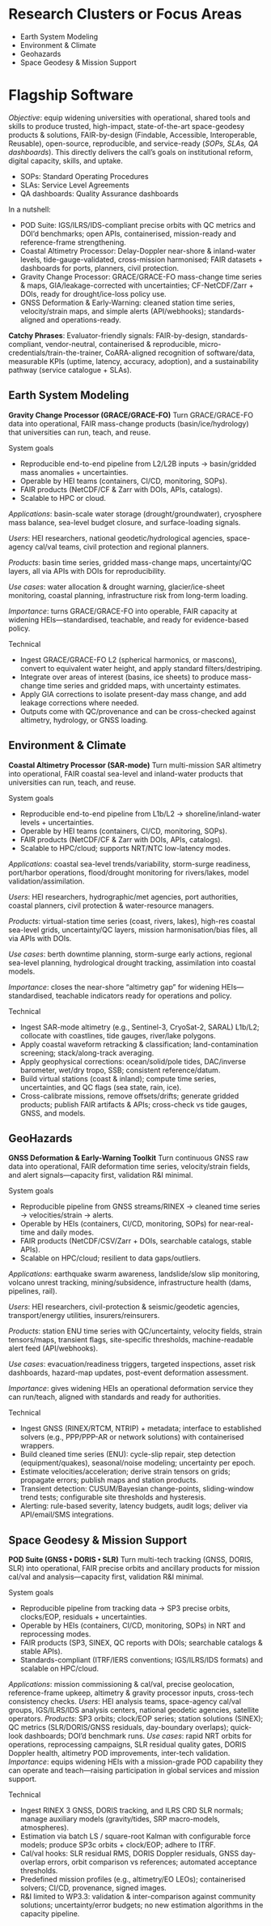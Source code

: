 # Research Clusters or Focus Areas

- Earth System Modeling
- Environment & Climate
- Geohazards
- Space Geodesy & Mission Support

# Flagship Software

*Objective*: equip widening universities with operational, shared tools and skills 
to produce trusted, high-impact, state-of-the-art space-geodesy products & solutions, 
FAIR-by-design (Findable, Accessible, Interoperable, Reusable), open-source, reproducible, 
and service-ready (*SOPs, SLAs, QA dashboards*). This directly delivers the call’s goals 
on institutional reform, digital capacity, skills, and uptake.

- SOPs: Standard Operating Procedures
- SLAs: Service Level Agreements
- QA dashboards: Quality Assurance dashboards

In a nutshell:

- POD Suite: IGS/ILRS/IDS-compliant precise orbits with QC metrics and DOI’d benchmarks; open APIs, containerised, mission-ready and reference-frame strengthening.
- Coastal Altimetry Processor: Delay-Doppler near-shore & inland-water levels, tide-gauge-validated, cross-mission harmonised; FAIR datasets + dashboards for ports, planners, civil protection.
- Gravity Change Processor: GRACE/GRACE-FO mass-change time series & maps, GIA/leakage-corrected with uncertainties; CF-NetCDF/Zarr + DOIs, ready for drought/ice-loss policy use.
- GNSS Deformation & Early-Warning: cleaned station time series, velocity/strain maps, and simple alerts (API/webhooks); standards-aligned and operations-ready.

**Catchy Phrases**:
Evaluator-friendly signals: FAIR-by-design, standards-compliant, vendor-neutral, containerised & reproducible, micro-credentials/train-the-trainer, CoARA-aligned recognition of software/data, measurable KPIs (uptime, latency, accuracy, adoption), and a sustainability pathway (service catalogue + SLAs).

## Earth System Modeling

**Gravity Change Processor (GRACE/GRACE-FO)** Turn GRACE/GRACE-FO data into 
operational, FAIR mass-change products (basin/ice/hydrology) that universities 
can run, teach, and reuse.

System goals
- Reproducible end-to-end pipeline from L2/L2B inputs → basin/gridded mass anomalies + uncertainties.
- Operable by HEI teams (containers, CI/CD, monitoring, SOPs).
- FAIR products (NetCDF/CF & Zarr with DOIs, APIs, catalogs).
- Scalable to HPC or cloud.

*Applications*: basin-scale water storage (drought/groundwater), cryosphere mass balance, sea-level budget closure, and surface-loading signals.

*Users*: HEI researchers, national geodetic/hydrological agencies, space-agency cal/val teams, civil protection and regional planners.

*Products*: basin time series, gridded mass-change maps, uncertainty/QC layers, all via APIs with DOIs for reproducibility.

*Use cases*: water allocation & drought warning, glacier/ice-sheet monitoring, coastal planning, infrastructure risk from long-term loading.

*Importance*: turns GRACE/GRACE-FO into operable, FAIR capacity at widening HEIs—standardised, teachable, and ready for evidence-based policy.


Technical
* Ingest GRACE/GRACE-FO L2 (spherical harmonics, or mascons), convert to equivalent water height, and apply standard filters/destriping.
* Integrate over areas of interest (basins, ice sheets) to produce mass-change time series and gridded maps, with uncertainty estimates.
* Apply GIA corrections to isolate present-day mass change, and add leakage corrections where needed.
* Outputs come with QC/provenance and can be cross-checked against altimetry, hydrology, or GNSS loading.

## Environment & Climate

**Coastal Altimetry Processor (SAR-mode)** Turn multi-mission SAR altimetry into 
operational, FAIR coastal sea-level and inland-water products that universities 
can run, teach, and reuse.

System goals

- Reproducible end-to-end pipeline from L1b/L2 → shoreline/inland-water levels + uncertainties.
- Operable by HEI teams (containers, CI/CD, monitoring, SOPs).
- FAIR products (NetCDF/CF & Zarr with DOIs, APIs, catalogs).
- Scalable to HPC/cloud; supports NRT/NTC low-latency modes.

*Applications*: coastal sea-level trends/variability, storm-surge readiness, port/harbor operations, flood/drought monitoring for rivers/lakes, model validation/assimilation.

*Users*: HEI researchers, hydrographic/met agencies, port authorities, coastal planners, civil protection & water-resource managers.

*Products*: virtual-station time series (coast, rivers, lakes), high-res coastal sea-level grids, uncertainty/QC layers, mission harmonisation/bias files, all via APIs with DOIs.

*Use cases*: berth downtime planning, storm-surge early actions, regional sea-level planning, hydrological drought tracking, assimilation into coastal models.

*Importance*: closes the near-shore “altimetry gap” for widening HEIs—standardised, teachable indicators ready for operations and policy.

Technical
* Ingest SAR-mode altimetry (e.g., Sentinel-3, CryoSat-2, SARAL) L1b/L2; collocate with coastlines, tide gauges, river/lake polygons.
* Apply coastal waveform retracking & classification; land-contamination screening; stack/along-track averaging.
* Apply geophysical corrections: ocean/solid/pole tides, DAC/inverse barometer, wet/dry tropo, SSB; consistent reference/datum.
* Build virtual stations (coast & inland); compute time series, uncertainties, and QC flags (sea state, rain, ice).
* Cross-calibrate missions, remove offsets/drifts; generate gridded products; publish FAIR artifacts & APIs; cross-check vs tide gauges, GNSS, and models.

## GeoHazards

**GNSS Deformation & Early-Warning Toolkit** Turn continuous GNSS raw data into 
operational, FAIR deformation time series, velocity/strain fields, and alert 
signals—capacity first, validation R&I minimal.

System goals

- Reproducible pipeline from GNSS streams/RINEX → cleaned time series → velocities/strain → alerts.
- Operable by HEIs (containers, CI/CD, monitoring, SOPs) for near-real-time and daily modes.
- FAIR products (NetCDF/CSV/Zarr + DOIs, searchable catalogs, stable APIs).
- Scalable on HPC/cloud; resilient to data gaps/outliers.

*Applications*: earthquake swarm awareness, landslide/slow slip monitoring, volcano unrest tracking, mining/subsidence, infrastructure health (dams, pipelines, rail).

*Users*: HEI researchers, civil-protection & seismic/geodetic agencies, transport/energy utilities, insurers/reinsurers.

*Products*: station ENU time series with QC/uncertainty, velocity fields, strain tensors/maps, transient flags, site-specific thresholds, machine-readable alert feed (API/webhooks).

*Use cases*: evacuation/readiness triggers, targeted inspections, asset risk dashboards, hazard-map updates, post-event deformation assessment.

*Importance*: gives widening HEIs an operational deformation service they can run/teach, aligned with standards and ready for authorities.

Technical

* Ingest GNSS (RINEX/RTCM, NTRIP) + metadata; interface to established solvers (e.g., PPP/PPP-AR or network solutions) with containerised wrappers.
* Build cleaned time series (ENU): cycle-slip repair, step detection (equipment/quakes), seasonal/noise modeling; uncertainty per epoch.
* Estimate velocities/acceleration; derive strain tensors on grids; propagate errors; publish maps and station products.
* Transient detection: CUSUM/Bayesian change-points, sliding-window trend tests; configurable site thresholds and hysteresis.
* Alerting: rule-based severity, latency budgets, audit logs; deliver via API/email/SMS integrations.

## Space Geodesy & Mission Support

**POD Suite (GNSS • DORIS • SLR)** Turn multi-tech tracking (GNSS, DORIS, SLR) into 
operational, FAIR precise orbits and ancillary products for mission cal/val and 
analysis—capacity first, validation R&I minimal.

System goals

- Reproducible pipeline from tracking data → SP3 precise orbits, clocks/EOP, residuals + uncertainties.
- Operable by HEIs (containers, CI/CD, monitoring, SOPs) in NRT and reprocessing modes.
- FAIR products (SP3, SINEX, QC reports with DOIs; searchable catalogs & stable APIs).
- Standards-compliant (ITRF/IERS conventions; IGS/ILRS/IDS formats) and scalable on HPC/cloud.

*Applications*: mission commissioning & cal/val, precise geolocation, reference-frame upkeep, altimetry & gravity processor inputs, cross-tech consistency checks.
*Users*: HEI analysis teams, space-agency cal/val groups, IGS/ILRS/IDS analysis centers, national geodetic agencies, satellite operators.
*Products*: SP3 orbits; clock/EOP series; station solutions (SINEX); QC metrics (SLR/DORIS/GNSS residuals, day-boundary overlaps); quick-look dashboards; DOI’d benchmark runs.
*Use cases*: rapid NRT orbits for operations, reprocessing campaigns, SLR residual quality gates, DORIS Doppler health, altimetry POD improvements, inter-tech validation.
*Importance*: equips widening HEIs with a mission-grade POD capability they can operate and teach—raising participation in global services and mission support.

Technical

* Ingest RINEX 3 GNSS, DORIS tracking, and ILRS CRD SLR normals; manage auxiliary models (gravity/tides, SRP macro-models, atmospheres).
* Estimation via batch LS / square-root Kalman with configurable force models; produce SP3c orbits + clock/EOP; adhere to ITRF.
* Cal/val hooks: SLR residual RMS, DORIS Doppler residuals, GNSS day-overlap errors, orbit comparison vs references; automated acceptance thresholds.
* Predefined mission profiles (e.g., altimetry/EO LEOs); containerised solvers; CI/CD, provenance, signed images.
* R&I limited to WP3.3: validation & inter-comparison against community solutions; uncertainty/error budgets; no new estimation algorithms in the capacity pipeline.

